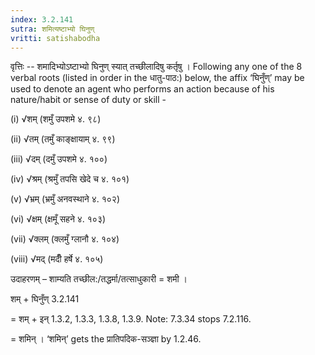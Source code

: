```yaml
---
index: 3.2.141
sutra: शमित्यष्टाभ्यो घिनुण्
vritti: satishabodha
---
```






वृत्तिः -- शमादिभ्योऽष्टाभ्यो घिनुण् स्यात् तच्‍छीलादिषु कर्तृषु । Following any one of the 8 verbal roots (listed in order in the धातु-पाठ:) below, the affix ‘घिनुँण्’ may be used to denote an agent who performs an action because of his nature/habit or sense of duty or skill -

(i) √शम् (शमुँ उपशमे ४. ९८)

(ii) √तम् (तमुँ काङ्क्षायाम् ४. ९९)

(iii) √दम् (दमुँ उपशमे ४. १००)

(iv) √श्रम् (श्रमुँ तपसि खेदे च ४. १०१)

(v) √भ्रम् (भ्रमुँ अनवस्थाने ४. १०२)

(vi) √क्षम् (क्षमूँ सहने ४. १०३)

(vii) √क्लम् (क्लमुँ ग्लानौ ४. १०४)

(viii) √मद् (मदीँ हर्षे ४. १०५)


उदाहरणम् – शाम्यति तच्छील:/तद्धर्मा/तत्साधुकारी = शमी ।


शम् + घिनुँण् 3.2.141

= शम् + इन् 1.3.2, 1.3.3, 1.3.8, 1.3.9. Note: 7.3.34 stops 7.2.116.

= शमिन् । ‘शमिन्’ gets the प्रातिपदिक-सञ्ज्ञा by 1.2.46.

